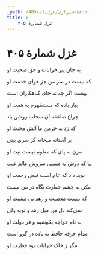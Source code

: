 ```yaml
---
_path: /حافظ-شیرازی/غزلیات/405
title: >-
    غزل شمارهٔ ۴۰۵
---
```

# غزل شمارهٔ ۴۰۵

<div class="b" id="bn1"><div class="m1"><p>به جان پیر خرابات و حق صحبت او</p></div>
<div class="m2"><p>که نیست در سر من جز هوای خدمت او</p></div></div>
<div class="b" id="bn2"><div class="m1"><p>بهشت اگر چه نه جای گناهکاران است</p></div>
<div class="m2"><p>بیار باده که مستظهرم به همت او</p></div></div>
<div class="b" id="bn3"><div class="m1"><p>چراغ صاعقه آن سحاب روشن باد</p></div>
<div class="m2"><p>که زد به خرمن ما آتش محبت او</p></div></div>
<div class="b" id="bn4"><div class="m1"><p>بر آستانه میخانه گر سری بینی</p></div>
<div class="m2"><p>مزن به پای که معلوم نیست نیت او</p></div></div>
<div class="b" id="bn5"><div class="m1"><p>بیا که دوش به مستی سروش عالم غیب</p></div>
<div class="m2"><p>نوید داد که عام است فیض رحمت او</p></div></div>
<div class="b" id="bn6"><div class="m1"><p>مکن به چشم حقارت نگاه در من مست</p></div>
<div class="m2"><p>که نیست معصیت و زهد بی مشیت او</p></div></div>
<div class="b" id="bn7"><div class="m1"><p>نمی‌کند دل من میل زهد و توبه ولی</p></div>
<div class="m2"><p>به نام خواجه بکوشیم و فر دولت او</p></div></div>
<div class="b" id="bn8"><div class="m1"><p>مدام خرقه حافظ به باده در گرو است</p></div>
<div class="m2"><p>مگر ز خاک خرابات بود فطرت او</p></div></div>
